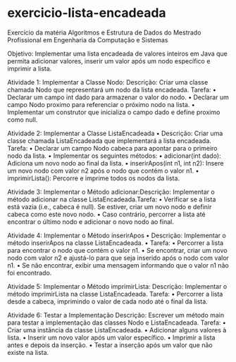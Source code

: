 # exercicio-lista-encadeada
Exercício da matéria Algoritmos e Estrutura de Dados do Mestrado Profissional em Engenharia da Computação e Sistemas  

Objetivo:
Implementar uma lista encadeada de valores inteiros em Java que permita adicionar valores, inserir um valor após um nodo específico e imprimir a lista.

Atividade 1: Implementar a Classe Nodo: Descrição: Criar uma classe chamada Nodo que representará um nodo da lista encadeada. Tarefa:
•	Declarar um campo int dado para armazenar o valor do nodo.
•	Declarar um campo Nodo proximo para referenciar o próximo nodo na lista.
•	Implementar um construtor que inicializa o campo dado e define proximo como null.

Atividade 2: Implementar a Classe ListaEncadeada
•	Descrição: Criar uma classe chamada ListaEncadeada que implementará a lista encadeada. Tarefa:
•	Declarar um campo Nodo cabeca para apontar para o primeiro nodo da lista.
•	Implementar os seguintes métodos:
•	adicionar(int dado): Adiciona um novo nodo ao final da lista.
•	inserirApos(int n1, int n2): Insere um novo nodo com valor n2 após o nodo que contém o valor n1.
•	imprimirLista(): Percorre e imprime todos os nodos da lista.

Atividade 3: Implementar o Método adicionar:Descrição: Implementar o método adicionar na classe ListaEncadeada.Tarefa:
•	Verificar se a lista está vazia (i.e., cabeca é null). Se estiver, criar um novo nodo e definir cabeca como este novo nodo.
•	Caso contrário, percorrer a lista até encontrar o último nodo e adicionar o novo nodo ao final.

Atividade 4: Implementar o Método inserirApos
•	Descrição: Implementar o método inserirApos na classe ListaEncadeada.
•	Tarefa:
•	Percorrer a lista para encontrar o nodo que contém o valor n1.
•	Se encontrar, criar um novo nodo com valor n2 e ajustá-lo para que seja inserido após o nodo com valor n1.
•	Se não encontrar, exibir uma mensagem informando que o valor n1 não foi encontrado.

Atividade 5: Implementar o Método imprimirLista: Descrição: Implementar o método imprimirLista na classe ListaEncadeada. Tarefa:
•	Percorrer a lista desde a cabeca, imprimindo o valor de cada nodo até o final da lista.

Atividade 6: Testar a Implementação
Descrição: Escrever um método main para testar a implementação das classes Nodo e ListaEncadeada.
Tarefa:
•	Criar uma instância da classe ListaEncadeada.
•	Adicionar alguns valores à lista.
•	Inserir um novo valor após um valor específico.
•	Imprimir a lista antes e depois da inserção.
•	Testar a inserção após um valor que não existe na lista.
